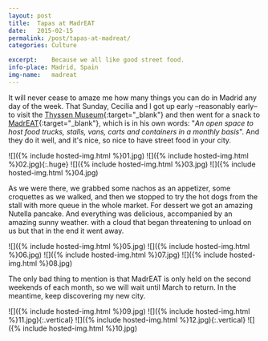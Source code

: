 ```yaml
---
layout: post
title:  Tapas at MadrEAT
date:   2015-02-15
permalink: /post/tapas-at-madreat/
categories: Culture

excerpt:	Because we all like good street food.
info-place:	Madrid, Spain
img-name:	madreat
---
```


It will never cease to amaze me how many things you can do in Madrid any day of the week. That Sunday, Cecilia and I got up early –reasonably early– to visit the [Thyssen Museum][Thyssen]{:target="_blank"} and then went for a snack to [MadrEAT][MadrEAT]{:target="_blank"}, which is in his own words: "*An open space to host food trucks, stalls, vans, carts and containers in a monthly basis*". And they do it well, and it's nice, so nice to have street food in your city.

[Thyssen]: https://www.museothyssen.org
[MadrEAT]: http://www.madreat.org

<div class="gallery-{{ page.layout }}" markdown="1">

![]({% include hosted-img.html %}01.jpg)
![]({% include hosted-img.html %}02.jpg){:.huge}
![]({% include hosted-img.html %}03.jpg)
![]({% include hosted-img.html %}04.jpg)

</div>

As we were there, we grabbed some nachos as an appetizer, some croquettes as we walked, and then we stopped to try the hot dogs from the stall with more queue in the whole market. For dessert we got an amazing Nutella pancake. And everything was delicious, accompanied by an amazing sunny weather. with a cloud that began threatening to unload on us but that in the end it went away.

<div class="gallery-{{ page.layout }}" markdown="1">

![]({% include hosted-img.html %}05.jpg)
![]({% include hosted-img.html %}06.jpg)
![]({% include hosted-img.html %}07.jpg)
![]({% include hosted-img.html %}08.jpg)

</div>

The only bad thing to mention is that MadrEAT is only held on the second weekends of each month, so we will wait until March to return. In the meantime, keep discovering my new city.

<div class="gallery-{{ page.layout }}" markdown="1">

![]({% include hosted-img.html %}09.jpg)
![]({% include hosted-img.html %}11.jpg){:.vertical}
![]({% include hosted-img.html %}12.jpg){:.vertical}
![]({% include hosted-img.html %}10.jpg)

</div>
